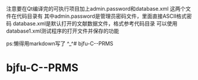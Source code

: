 注意要在Qt编译完的可执行项目加上admin.password和database.xml
这两个文件在代码目录有
其中admin.password是管理员密码文件，里面直接ASCII格式密码
database.xml是默认打开的文献数据文件，格式参考代码目录
可以使用database1.xml测试程序的打开文件并保存的功能

ps:懒得用markdown写了 ^_^# bjfu-C--PRMS
# bjfu-C--PRMS
